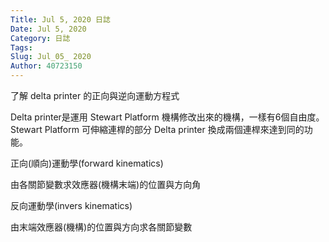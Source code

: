 ```yaml
---
Title: Jul 5, 2020 日誌
Date: Jul 5, 2020
Category: 日誌
Tags: 
Slug: Jul_05_ 2020
Author: 40723150
---
```

了解 delta printer 的正向與逆向運動方程式
<!-- PELICAN_END_SUMMARY -->
Delta printer是運用 Stewart Platform 機構修改出來的機構，一樣有6個自由度。
Stewart Platform 可伸縮連桿的部分 Delta printer 換成兩個連桿來達到同的功能。

正向(順向)運動學(forward kinematics)

由各關節變數求效應器(機構末端)的位置與方向角

反向運動學(invers kinematics)

由末端效應器(機構)的位置與方向求各關節變數
